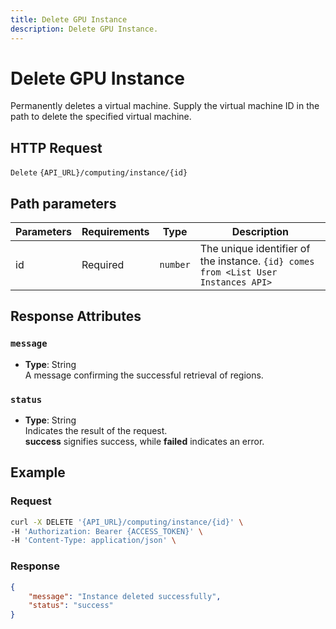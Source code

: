 ```yaml
---
title: Delete GPU Instance
description: Delete GPU Instance.
---
```


# Delete GPU Instance

Permanently deletes a virtual machine. Supply the virtual machine ID in the path to delete the specified virtual machine.

## HTTP Request

`Delete` `{API_URL}/computing/instance/{id}`

## Path parameters

| Parameters     | Requirements      | Type       | Description      |
|---------------|--------------------|----------------|----------------|
| id      | Required    | `number`       | The unique identifier of the instance. `{id} comes from <List User Instances API>` |

## Response Attributes

### `message`

- **Type**: String  
  A message confirming the successful retrieval of regions.

### `status`

- **Type**: String  
  Indicates the result of the request.  
  **success** signifies success, while **failed** indicates an error.

## Example

### Request

```bash
curl -X DELETE '{API_URL}/computing/instance/{id}' \
-H 'Authorization: Bearer {ACCESS_TOKEN}' \
-H 'Content-Type: application/json' \
```

### Response

```json
{
    "message": "Instance deleted successfully",
    "status": "success"
}

```
